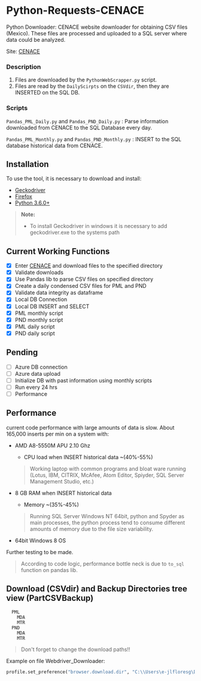 # Python-Requests-CENACE

Python Downloader: CENACE website downloader for obtaining CSV files (Mexico). These files are processed and uploaded to a SQL server where data could be analyzed.

Site: [CENACE](http://www.cenace.gob.mx/SIM/VISTA/REPORTES/PreEnergiaSisMEM.aspx)


### Description
1. Files are downloaded by the `PythonWebScrapper.py` script.
2. Files are read by the `DailyScirpts` on the `CSVdir`, then they are INSERTED on the SQL DB.

### Scripts
`Pandas_PML_Daily.py` and `Pandas_PND_Daily.py` : Parse information downloaded from CENACE to the SQL Database every day.

`Pandas_PML_Monthly.py` and `Pandas_PND_Monthly.py` : INSERT to the SQL database historical data from CENACE.


## Installation
To use the tool, it is necessary to download and install:
-  [Geckodriver](https://github.com/mozilla/geckodriver/releases)
-  [Firefox](https://www.mozilla.org/en-US/firefox/new/)
-  [Python  3.6.0+](https://www.python.org/downloads/)

> **Note:**
> - To install Geckodriver in windows it is necessary to add geckodriver.exe to the systems path  

## Current Working Functions
- [x] Enter [CENACE](http://www.cenace.gob.mx/SIM/VISTA/REPORTES/PreEnergiaSisMEM.aspx) and download files to the specified directory
- [x] Validate downloads
- [x] Use Pandas lib to parse CSV files on specified directory
- [x] Create a daily condensed CSV files for PML and PND
- [x] Validate data integrity as dataframe
- [x] Local DB Connection
- [x] Local DB INSERT and SELECT
- [x] PML monthly script
- [x] PND monthly script
- [x] PML daily script
- [x] PND daily script

## Pending
- [ ] Azure DB connection
- [ ] Azure data upload
- [ ] Initialize DB with past information using monthly scripts
- [ ] Run every 24 hrs
- [ ] Performance

## Performance
current code performance with large amounts of data is slow.
About 165,000 inserts per min on a system with:
  - AMD A8-5550M APU 2.10 Ghz
    - CPU load when INSERT historical data ~(40%-55%)
    >  Working laptop with common programs and bloat ware running (Lotus, IBM, CITRIX, McAfee, Atom Editor, Spiyder, SQL Server Management Studio, etc.)

  - 8 GB RAM when INSERT historical data
    -   Memory ~(35%-45%)
    > Running SQL Server Windows NT 64bit, python and Spyder as main processes, the python process tend to consume different amounts of memory due to the file size variability.

  - 64bit Windows 8 OS


Further testing to be made.
> According to code logic, performance bottle neck is due to `to_sql` function on pandas lib.

## Download (CSVdir) and Backup Directories tree view (PartCSVBackup)
```
  PML
    MDA
    MTR
  PND
    MDA
    MTR
```

> Don't forget to change the download paths!!

 Example on file Webdriver_Downloader:
``` python
profile.set_preference("browser.download.dir", "C:\\Users\e-jlfloresg\Desktop\Python-Requests-CENACE\SELENIUM\test downloads\PML\MTR")
```
